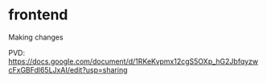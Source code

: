 # frontend
Making changes

PVD: https://docs.google.com/document/d/1RKeKvpmx12cgS5OXp_hG2JbfqyzwcFxGBFdl65LJxAI/edit?usp=sharing
